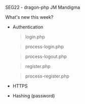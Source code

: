 SEG22 - dragon-php
JM Mandigma

What's new this week?
- Authentication
	> login.php

	> process-login.php

	> process-logout.php

	> register.php

	> process-register.php

- HTTPS

- Hashing (password)